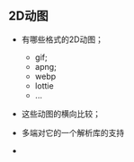 ## 2D动图
- 有哪些格式的2D动图；
    - gif;
    - apng;
    - webp
    - lottie
    - ...

- 这些动图的横向比较；
- 多端对它的一个解析库的支持
- 
